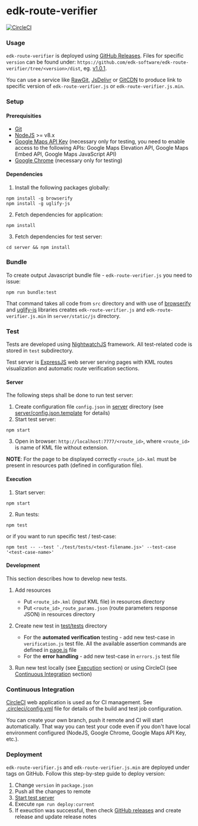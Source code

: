# edk-route-verifier
[![CircleCI](https://circleci.com/gh/cloudify-cosmo/cloudify-stage.svg?style=svg)](https://circleci.com/gh/edk-software/edk-route-verifier)

### Usage

`edk-route-verifier` is deployed using [GitHub Releases](https://github.com/edk-software/edk-route-verifier/releases). Files for specific `version` can be found under: 
`https://github.com/edk-software/edk-route-verifier/tree/<version>/dist`, eg. [v1.0.1](https://github.com/edk-software/edk-route-verifier/tree/1.0.1/dist). 

You can use a service like [RawGit](https://rawgit.com/), [JsDelivr](https://www.jsdelivr.com/) or [GitCDN](https://gitcdn.xyz/) to produce link to specific version of `edk-route-verifier.js` or `edk-route-verifier.js.min`.


### Setup
#### Prerequisities
* [Git](https://git-scm.com)
* [NodeJS](https://nodejs.org) >= v8.x
* [Google Maps API Key](https://developers.google.com/maps/documentation/javascript/get-api-key) (necessary only for testing, you need to enable access to the following APIs: Google Maps Elevation API, Google Maps Embed API, Google Maps JavaScript API)
* [Google Chrome](https://www.google.com/chrome/) (necessary only for testing)

#### Dependencies
1. Install the following packages globally:
```
npm install -g browserify
npm install -g uglify-js
```
2. Fetch dependencies for application:
```
npm install
```
3. Fetch dependencies for test server:
```
cd server && npm install
```

### Bundle
To create output Javascript bundle file - `edk-route-verifier.js` you need to issue:
```
npm run bundle:test
```
That command takes all code from `src` directory and with use of [browserify](http://browserify.org/) and [uglify-js](http://lisperator.net/uglifyjs/) libraries creates `edk-route-verifier.js` and `edk-route-verifier.js.min` in `server/static/js` directory.

### Test 

Tests are developed using [NightwatchJS](http://nightwatchjs.org/) framework. All test-related code is stored in `test` subdirectory.

Test server is [ExpressJS](https://expressjs.com/) web server serving pages with KML routes visualization and automatic route  verification sections.

#### Server
The following steps shall be done to run test server:
1. Create configuration file `config.json` in [server](server) directory (see [server/config.json.template](server/config.json.template) for details)
2. Start test server: 
```
npm start
```
3. Open in browser: `http://localhost:7777/<route_id>`, where `<route_id>` is name of KML file without extension. 

**NOTE**: For the page to be displayed correctly `<route_id>.kml` must be present in resources path (defined in configuration file).
 
#### Execution
1. Start server: 
```
npm start
```
2. Run tests: 
```
npm test
```
or if you want to run specific test / test-case:
```
npm test -- --test './test/tests/<test-filename.js>' --test-case '<test-case-name>'
```

#### Development

This section describes how to develop new tests.

1. Add resources
    * Put `<route_id>.kml` (input KML file) in resources directory
    * Put `<route_id>_route_params.json` (route parameters response JSON) in resources directory

2. Create new test in [test/tests](test/tests) directory
    * For the **automated verification** testing - add new test-case in `verification.js` test file. All the available assertion commands are defined in  [page.js](test/pages/page.js) file
    * For the **error handling** - add new test-case in `errors.js` test file 

3. Run new test locally (see [Execution](#execution) section) or using CircleCI (see [Continuous Integration](#continuous-integration) section)

### Continuous Integration
[CircleCI](https://circleci.com/gh/edk-software/edk-route-verifier) web application is used as for CI management. See [.circleci/config.yml](.circleci/config.yml) file for details of the build and test job configuration.

You can create your own branch, push it remote and CI will start automatically. That way you can test your code even if you don't have local environment configured (NodeJS, Google Chrome, Google Maps API Key, etc.).

### Deployment

`edk-route-verifier.js` and `edk-route-verifier.js.min` are deployed under tags on GitHub. Follow this step-by-step guide to deploy version:
1. Change `version` in `package.json`
2. Push all the changes to remote
3. [Start test server](#server)
4. Execute `npm run deploy:current`
5. If exeuction was successful, then check [GitHub releases](https://github.com/edk-software/edk-route-verifier/tags) and create release and update release notes